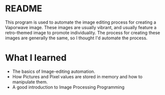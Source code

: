 # README #

This program is used to automate the image editing process for creating a Vaporwave image. These images are usually vibrant, and usually feature a retro-themed image to promote individuality.
The process for creating these images are generally the same, so I thought I'd automate the process.

# What I learned #
- The basics of Image-editing automation.
- How Pictures and Pixel values are stored in memory and how to manipulate them.
- A good introduction to Image Processing Programming